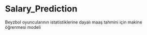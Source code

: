# Salary_Prediction
 Beyzbol oyuncularının istatistiklerine dayalı maaş tahmini için makine öğrenmesi modeli
